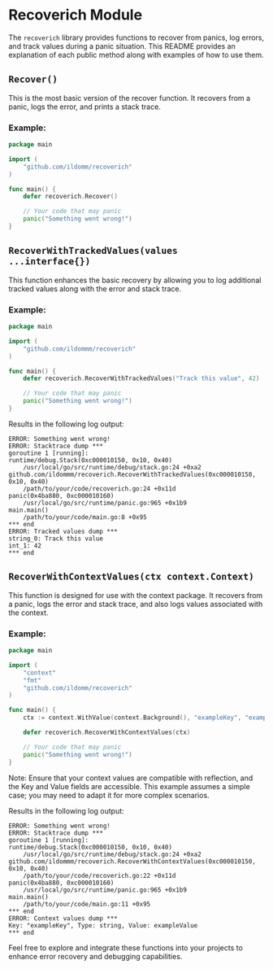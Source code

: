 <!-- README.md -->

# Recoverich Module

The `recoverich` library provides functions to recover from panics, log errors, and track values during a panic situation. This README provides an explanation of each public method along with examples of how to use them.

## `Recover()`

This is the most basic version of the recover function. It recovers from a panic, logs the error, and prints a stack trace.

### Example:

```go
package main

import (
	"github.com/ildomm/recoverich"
)

func main() {
    defer recoverich.Recover()

    // Your code that may panic
    panic("Something went wrong!")
}
```

## `RecoverWithTrackedValues(values ...interface{})`

This function enhances the basic recovery by allowing you to log additional tracked values along with the error and stack trace.

### Example:

```go
package main

import (
	"github.com/ildommm/recoverich"
)

func main() {
    defer recoverich.RecoverWithTrackedValues("Track this value", 42)

    // Your code that may panic
    panic("Something went wrong!")
}
```

Results in the following log output:
```
ERROR: Something went wrong!
ERROR: Stacktrace dump ***
goroutine 1 [running]:
runtime/debug.Stack(0xc000010150, 0x10, 0x40)
	/usr/local/go/src/runtime/debug/stack.go:24 +0xa2
github.com/ildommm/recoverich.RecoverWithTrackedValues(0xc000010150, 0x10, 0x40)
	/path/to/your/code/recoverich.go:24 +0x11d
panic(0x4ba880, 0xc000010160)
	/usr/local/go/src/runtime/panic.go:965 +0x1b9
main.main()
	/path/to/your/code/main.go:8 +0x95
*** end
ERROR: Tracked values dump ***
string_0: Track this value
int_1: 42
*** end

```

## `RecoverWithContextValues(ctx context.Context)`
This function is designed for use with the context package. It recovers from a panic, logs the error and stack trace, and also logs values associated with the context.

### Example:
```go
package main

import (
    "context"
    "fmt"
    "github.com/ildomm/recoverich"
)

func main() {
    ctx := context.WithValue(context.Background(), "exampleKey", "exampleValue")

    defer recoverich.RecoverWithContextValues(ctx)

    // Your code that may panic
    panic("Something went wrong!")
}
```
Note: Ensure that your context values are compatible with reflection, and the Key and Value fields are accessible. This example assumes a simple case; you may need to adapt it for more complex scenarios.

Results in the following log output:
```
ERROR: Something went wrong!
ERROR: Stacktrace dump ***
goroutine 1 [running]:
runtime/debug.Stack(0xc000010150, 0x10, 0x40)
	/usr/local/go/src/runtime/debug/stack.go:24 +0xa2
github.com/ildommm/recoverich.RecoverWithContextValues(0xc000010150, 0x10, 0x40)
	/path/to/your/code/recoverich.go:22 +0x11d
panic(0x4ba880, 0xc000010160)
	/usr/local/go/src/runtime/panic.go:965 +0x1b9
main.main()
	/path/to/your/code/main.go:11 +0x95
*** end
ERROR: Context values dump ***
Key: "exampleKey", Type: string, Value: exampleValue
*** end

```

Feel free to explore and integrate these functions into your projects to enhance error recovery and debugging capabilities.
